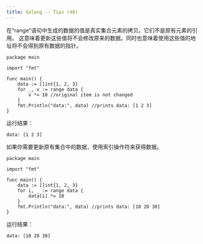```yaml
---
title: Golang -- Tips (40)
---
```


在“range”语句中生成的数据的值是真实集合元素的拷贝。它们不是原有元素的引用。
这意味着更新这些值将不会修改原来的数据。同时也意味着使用这些值的地址将不会得到原有数据的指针。

```
package main

import "fmt"

func main() {
    data := []int{1, 2, 3}
    for _, v := range data {
        v *= 10 //original item is not changed
    }
    fmt.Println("data:", data) //prints data: [1 2 3]
}
```

运行结果：

```
data: [1 2 3]
```

如果你需要更新原有集合中的数据，使用索引操作符来获得数据。

```
package main

import "fmt"

func main() {
    data := []int{1, 2, 3}
    for i, _ := range data {
        data[i] *= 10
    }
    fmt.Println("data:", data) //prints data: [10 20 30]
}
```

运行结果：

```
data: [10 20 30]

```
